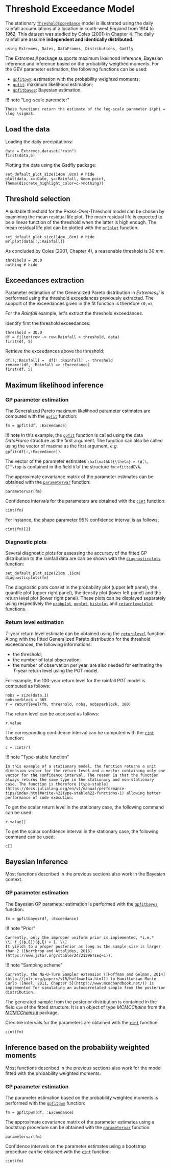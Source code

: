 
# Threshold Exceedance Model

The stationary [`ThresholdExceedance`](@ref) model is illustrated using the daily rainfall accumulations at a location in south-west England from 1914 to 1962. This dataset was studied by Coles (2001) in Chapter 4. The daily rainfall are assume  **independent and identically distributed**.

```@setup rain
using Extremes, Dates, DataFrames, Distributions, Gadfly
```

The *Extremes.jl* package supports maximum likelihood inference, Bayesian inference and inference based on the probability weigthed moments. For the GEV parameter estimation, the following functions can be used:
- [`gpfitpwm`](@ref): estimation with the probability weighted moments;
- [`gpfit`](@ref): maximum likelihood estimation;
- [`gpfitbayes`](@ref): Bayesian estimation.

!!! note "Log-scale paremeter"

    These functions return the estimate of the log-scale parameter $\phi = \log \sigma$.

## Load the data

Loading the daily precipitations:
```@example rain
data = Extremes.dataset("rain")
first(data,5)
```

Plotting the data using the Gadfly package:
```@example rain
set_default_plot_size(14cm ,8cm) # hide
plot(data, x=:Date, y=:Rainfall, Geom.point, Theme(discrete_highlight_color=c->nothing))
```

## Threshold selection

A suitable threshold for the Peaks-Over-Threshold model can be chosen by examining the mean residual life plot. The mean residual life is expected to be a linear function of the threshold when the latter is high enough. The mean residual life plot can be plotted with the [`mrlplot`](@ref) function:
```@example rain
set_default_plot_size(14cm ,8cm) # hide
mrlplot(data[:,:Rainfall])
```

As concluded by Coles (2001, Chapter 4), a reasonable threshold is 30 *mm*.
```@example rain
threshold = 30.0
nothing # hide
```

## Exceedances extraction

Parameter estimation of the Generalized Pareto distribution in *Extremes.jl* is performed using the threshold exceedances previously extracted. The support of the exceedances given in the fit function is therefore ``(0,∞)``.

For the *Rainfall* example, let's extract the threshold exceedances.

Identify first the threshold exceedances:
```@example rain
threshold = 30.0
df = filter(row -> row.Rainfall > threshold, data)
first(df, 5)
```

Retrieve the exceedances above the threshold:
```@example rain
df[!,:Rainfall] =  df[!,:Rainfall] .- threshold
rename!(df, :Rainfall => :Exceedance)
first(df, 5)
```

## Maximum likelihood inference


### GP parameter estimation

The Generalized Pareto maximum likelihood parameter estimates are computed with the [`gpfit`](@ref) function:

```@repl rain
fm = gpfit(df, :Exceedance)
```

!!! note
    In this example, the [`gpfit`](@ref) function is called using the data *DataFrame* structure as the first argument. The function can also be called using the vector of maxima as the first argument, *e.g.* `gpfit(df[:,:Exceedance])`.

The vector of the parameter estimates ``\hat\mathbf{\theta} = (ϕ̂,\, ξ̂)^\top`` is contained in the field `θ̂` of the structure `fm:<fittedEVA`.

The approximate covariance matrix of the parameter estimates can be obtained with the  [`parametervar`](@ref) function:
```@repl rain
parametervar(fm)
```

Confidence intervals for the parameters are obtained with the [`cint`](@ref) function:
```@repl rain
cint(fm)
```

For instance, the shape parameter 95% confidence interval is as follows:
```@repl rain
cint(fm)[2]
```

### Diagnostic plots

Several diagnostic plots for assessing the accuracy of the fitted GP distribution to the rainfall data are can be shown with the [`diagnosticplots`](@ref) function:

```@example rain
set_default_plot_size(21cm ,16cm)
diagnosticplots(fm)
```

The diagnostic plots consist in the probability plot (upper left panel), the quantile plot (upper right panel), the density plot (lower left panel) and the return level plot (lower right panel). These plots can be displayed separately using respectively the [`probplot`](@ref), [`qqplot`](@ref), [`histplot`](@ref) and [`returnlevelplot`](@ref) functions.


### Return level estimation

*T*-year return level estimate can be obtained using the [`returnlevel`](@ref) function. Along with the fitted Generalized Pareto distribution for the threshold exceedances, the following informations:
- the threshold;
- the number of total observation;
- the number of observation per year.
are also needed for estimating the *T*-year return level using the POT model.

For example, the 100-year return level for the rainfall POT model is computed as follows:
```@repl rain
nobs = size(data,1)
nobsperblock = 365
r = returnlevel(fm, threshold, nobs, nobsperblock, 100)
```

The return level can be accessed as follows:
```@repl rain
r.value
```

The corresponding confidence interval can be computed with the [`cint`](@ref) function:
```@repl rain
c = cint(r)
```

!!! note "Type-stable function"

    In this example of a stationary model, the function returns a unit dimension vector for the return level and a vector containing only one vector for the confidence interval. The reason is that the function always returns the same type in the stationary and non-stationary case. The function is therefore [type-stable](https://docs.julialang.org/en/v1/manual/performance-tips/index.html#Write-%22type-stable%22-functions-1) allowing better performance of code execution.  

To get the scalar return level in the stationary case, the following command can be used:
```@repl rain
r.value[]
```

To get the scalar confidence interval in the stationary case, the following command can be used:
```@repl rain
c[]
```


## Bayesian Inference

Most functions described in the previous sections also work in the Bayesian context.

### GP parameter estimation

The Bayesian GP parameter estimation is performed with the [`gpfitbayes`](@ref) function:

```@repl rain
fm = gpfitbayes(df, :Exceedance)
```

!!! note "Prior"

    Currently, only the improper uniform prior is implemented, *i.e.*
    \\[ f_{(ϕ,ξ)}(ϕ,ξ) ∝ 1. \\]
    It yields to a proper posterior as long as the sample size is larger than 2 ([Northrop and Attalides, 2016](https://www.jstor.org/stable/24721296?seq=1)).

!!! note "Sampling scheme"

    Currently, the No-U-Turn Sampler extension ([Hoffman and Gelman, 2014](http://jmlr.org/papers/v15/hoffman14a.html)) to Hamiltonian Monte Carlo ([Neel, 2011, Chapter 5](https://www.mcmchandbook.net/)) is implemented for simulating an autocorrelated sample from the posterior distribution.

The generated sample from the posterior distribution is contained in the field `sim` of the fitted structure. It is an object of type *MCMCChains* from the [*MCMCChains.jl*](https://github.com/TuringLang/MCMCChains.jl) package.

Credible intervals for the parameters are obtained with the [`cint`](@ref) function:
```@repl rain
cint(fm)
```


## Inference based on the probability weighted moments

Most functions described in the previous sections also work for the model fitted with the probability weighted moments.

### GP parameter estimation

The parameter estimation based on the probability weighted moments is performed with the [`gpfitpwm`](@ref) function:

```@repl rain
fm = gpfitpwm(df, :Exceedance)
```

The approximate covariance matrix of the parameter estimates using a bootstrap procedure can be obtained with the [`parametervar`](@ref) function:
```@repl rain
parametervar(fm)
```

Confidence intervals on the parameter estimates using a bootstrap procedure can be obtained with the [`cint`](@ref) function:
```@repl rain
cint(fm)
```
